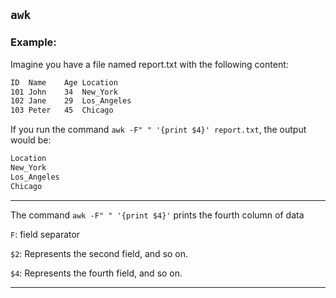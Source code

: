 
## `awk`

### Example:

Imagine you have a file named report.txt with the following content:
```bash
ID  Name    Age Location
101 John    34  New_York
102 Jane    29  Los_Angeles
103 Peter   45  Chicago
```

If you run the command `awk -F" " '{print $4}' report.txt`, the output would be:

```bash
Location
New_York
Los_Angeles
Chicago
```

---


The command `awk -F" " '{print $4}'` prints the fourth column of data

`F`: field separator

`$2`: Represents the second field, and so on.

`$4`: Represents the fourth field, and so on.


---
